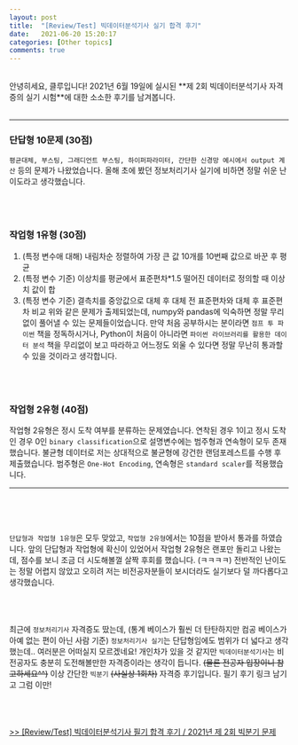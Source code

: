 ```yaml
---
layout: post
title:  "[Review/Test] 빅데이터분석기사 실기 합격 후기"
date:   2021-06-20 15:20:17
categories: [Other topics]
comments: true
---
```

<br>
안녕히세요, 클루입니다! 2021년 6월 19일에 실시된 **제 2회 빅데이터분석기사 자격증의 실기 시험**에 대한 소소한 후기를 남겨봅니다.
<br><br>

--- 
### 단답형 10문제 (30점)
`평균대체, 부스팅, 그래디언트 부스팅, 하이퍼파라미터, 간단한 신경망 예시에서 output 계산` 등의 문제가 나왔었습니다. 올해 초에 봤던 정보처리기사 실기에 비하면 정말 쉬운 난이도라고 생각했습니다.
<br><br><br><br>

### 작업형 1유형 (30점)
1. (특정 변수애 대해) 내림차순 정렬하여 가장 큰 값 10개를 10번째 값으로 바꾼 후 평균 
2. (특정 변수 기준) 이상치를 평균에서 표준편차*1.5 떨어진 데이터로 정의할 때 이상치 값이 합
3. (특정 변수 기준) 결측치를 중앙값으로 대체 후 대체 전 표준편차와 대체 후 표준편차 비교
위와 같은 문제가 출제되었는데, numpy와 pandas에 익숙하면 정말 무리없이 풀어낼 수 있는 문제들이었습니다. 만약 처음 공부하시는 분이라면 `점프 투 파이썬` 책을 정독하시거나, Python이 처음이 아니라면 `파이썬 라이브러리를 활용한 데이터 분석` 책을 무리없이 보고 따라하고 어느정도 외울 수 있다면 정말 무난히 통과할 수 있을 것이라고 생각합니다.
<br><br><br><br>

### 작업형 2유형 (40점)
작업형 2유형은 정시 도착 여부를 분류하는 문제였습니다. 연착된 경우 1이고 정시 도착인 경우 0인 `binary classification`으로 설명변수에는 범주형과 연속형이 모두 존재했습니다. 불균형 데이터로 저는 상대적으로 불균형에 강건한 랜덤포레스트를 수행 후 제출했습니다. 범주형은 `One-Hot Encoding`, 연속형은 `standard scaler`를 적용했습니다.

--- 

<br><br><br>

`단답형과 작업형 1유형`은 모두 맞았고, `작업형 2유형`에서는 10점을 받아서 통과를 하였습니다. 앞의 단답형과 작업형에 확신이 있었어서 작업형 2유형은 랜포만 돌리고 나왔는데, 점수를 보니 조금 더 시도해볼껄 살짝 후회를 했습니다. (ㅋㅋㅋㅋ) 전반적인 난이도는 정말 어렵지 않았고 오히려 저는 비전공자분들이 보시더라도 실기보다 덜 까다롭다고 생각했습니다.
<br><br><br><br>

최근에 `정보처리기사` 자격증도 땄는데, (통계 베이스가 훨씬 더 탄탄하지만 컴공 베이스가 아예 없는 편이 아닌 사람 기준) `정보처리기사 실기`는 단답형임에도 범위가 더 넓다고 생각했는데.. 여러분은 어떠실지 모르겠네요! 개인차가 있을 것 같지만 `빅데이터분석기사`는 비전공자도 충분히 도전해볼만한 자격증이라는 생각이 듭니다. ~~(물론 전공자 입장이니 참고하세요^^)~~ 이상 간단한 `빅분기` ~~(사실상 1회차)~~ 자격증 후기입니다. 필기 후기 링크 남기고 그럼 이만!
<br><br><br><br>

[>> [Review/Test] 빅데이터분석기사 필기 합격 후기 / 2021년 제 2회 빅분기 문제][link-1]


[link-1]: https://givitallugot.github.io/articles/2021-04/Review-Test-%EB%B9%85%EB%8D%B0%EC%9D%B4%ED%84%B0%EB%B6%84%EC%84%9D%EA%B8%B0%EC%82%AC-%ED%95%84%EA%B8%B0
